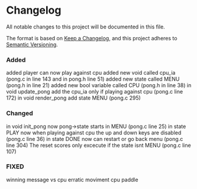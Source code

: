 # Changelog

All notable changes to this project will be documented in this file.

The format is based on [Keep a Changelog](https://keepachangelog.com/en/1.1.0/),
and this project adheres to [Semantic Versioning](https://semver.org/spec/v2.0.0.html).

### Added
added player can now play against cpu
added new void called cpu_ia (pong.c in line 143 and in pong.h line 51)
added new state called MENU (pong.h in line 21)
added new bool variable called CPU (pong.h in line 38)
in void update_pong add the cpu_ia only if playing against cpu (pong.c line 172)
in void render_pong add state MENU (pong.c 295)

### Changed
in void init_pong now pong->state starts in MENU (pong.c line 25)
in state PLAY now when playing against cpu the up and down keys are disabled (pong.c line 36)
in state DONE now can restart or go back menu (pong.c line 304)
The reset scores only excecute if the state isnt MENU (pong.c line 107)


### FIXED
winning message vs cpu
erratic moviment cpu paddle
